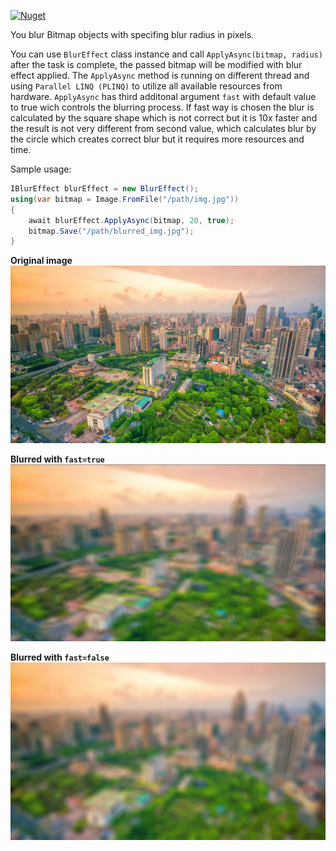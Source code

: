 [![Nuget](https://img.shields.io/nuget/v/BlurryBitmap)](https://www.nuget.org/packages/BlurryBitmap)

You blur Bitmap objects with specifing blur radius in pixels.


You can use ```BlurEffect``` class instance and call ```ApplyAsync(bitmap, radius)``` after the task is complete, the passed bitmap will be modified with blur effect applied.
The ```ApplyAsync``` method is running on different thread and using ```Parallel LINQ (PLINQ)``` to utilize all available resources from hardware.
```ApplyAsync``` has third additonal argument ```fast``` with default value to true wich controls the blurring process. If fast way is chosen the blur is calculated by the square 
shape which is not correct but it is 10x faster and the result is not very different from second value, which calculates blur by the circle which creates correct blur but it 
requires more resources and time.

Sample usage:
```cs
IBlurEffect blurEffect = new BlurEffect();
using(var bitmap = Image.FromFile("/path/img.jpg"))
{
    await blurEffect.ApplyAsync(bitmap, 20, true);
    bitmap.Save("/path/blurred_img.jpg");
}
```

**Original image**
![Original image](https://github.com/mister-giga/BlurryBitmap/blob/master/Media/city.jpg?raw=true)

**Blurred with ```fast=true```**
![Blurred with fast option](https://github.com/mister-giga/BlurryBitmap/blob/master/Media/blurredCity_fast.jpg?raw=true)

**Blurred with ```fast=false```**
![Blurred with slow option](https://github.com/mister-giga/BlurryBitmap/blob/master/Media/blurredCity_slow.jpg?raw=true)
